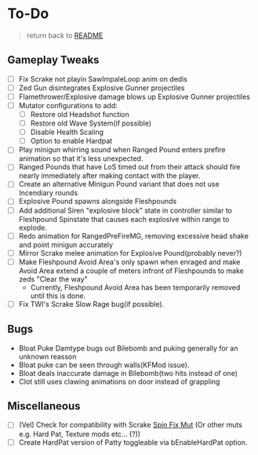# To-Do

> return back to [README](../README.md#documentation)

## Gameplay Tweaks
- [ ] Fix Scrake not playin SawImpaleLoop anim on dedis
- [ ] Zed Gun disintegrates Explosive Gunner projectiles
- [ ] Flamethrower/Explosive damage blows up Explosive Gunner projectiles
- [ ] Mutator configurations to add:
   - [ ] Restore old Headshot function
   - [ ] Restore old Wave System(if possible)
   - [ ] Disable Health Scaling
   - [ ] Option to enable Hardpat
- [ ] Play minigun whirring sound when Ranged Pound enters prefire animation so that it's less unexpected.
- [ ] Ranged Pounds that have LoS timed out from their attack should fire nearly immediately after making contact with the player.
- [ ] Create an alternative Minigun Pound variant that does not use Incendiary rounds
- [ ] Explosive Pound spawns alongside Fleshpounds
- [ ] Add additional Siren "explosive block" state in controller similar to Fleshpound Spinstate that causes each explosive within range to explode.
- [ ] Redo animation for RangedPreFireMG, removing excessive head shake and point minigun accurately
- [ ] Mirror Scrake melee animation for Explosive Pound(probably never?)
- [ ] Make Fleshpound Avoid Area's only spawn when enraged and make Avoid Area extend a couple of meters infront of Fleshpounds to make zeds "Clear the way"
  - Currently, Fleshpound Avoid Area has been temporarily removed until this is done.
- [ ] Fix TWI's Scrake Slow Rage bug(if possible).

## Bugs
- Bloat Puke Damtype bugs out Bilebomb and puking generally for an unknown reasson
- Bloat puke can be seen through walls(KFMod issue).
- Bloat deals inaccurate damage in Bilebomb(two hits instead of one)
- Clot still uses clawing animations on door instead of grappling

## Miscellaneous

- [ ] (Vel) Check for compatibility with Scrake [Spin Fix Mut](https://steamcommunity.com/sharedfiles/filedetails/?id=2046199794) (Or other muts e.g. Hard Pat, Texture mods etc... (?))
- [ ] Create HardPat version of Patty toggleable via bEnableHardPat option.
